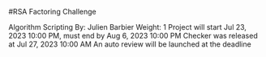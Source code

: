 #RSA Factoring Challenge

Algorithm
Scripting
 By: Julien Barbier
 Weight: 1
 Project will start Jul 23, 2023 10:00 PM, must end by Aug 6, 2023 10:00 PM
 Checker was released at Jul 27, 2023 10:00 AM
 An auto review will be launched at the deadline
